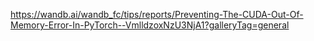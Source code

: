 https://wandb.ai/wandb_fc/tips/reports/Preventing-The-CUDA-Out-Of-Memory-Error-In-PyTorch--VmlldzoxNzU3NjA1?galleryTag=general